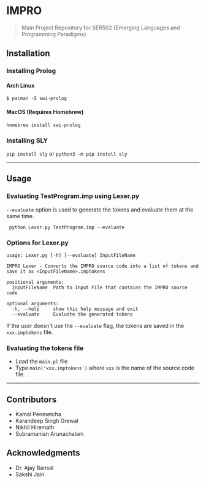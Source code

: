 # IMPRO
> Main Project Repository for SER502 (Emerging Languages and Programming Paradigms)

## Installation
### Installing Prolog
#### Arch Linux
```
$ pacman -S swi-prolog
```
#### MacOS (Requires Homebrew)
```
homebrew install swi-prolog
```

### Installing SLY
`pip install sly` or `python3 -m pip install sly`

---

## Usage
### Evaluating TestProgram.imp using Lexer.py
`--evaluate` option is used to generate the tokens and evaluate them at the same time.
```
 python Lexer.py TestProgram.imp --evaluate
```

### Options for Lexer.py
```
usage: Lexer.py [-h] [--evaluate] InputFileName

IMPRO Lexer - Converts the IMPRO source code into a list of tokens and save it as <InputFileName>.imptokens

positional arguments:
  InputFileName  Path to Input File that contains the IMPRO source code

optional arguments:
  -h, --help     show this help message and exit
  --evaluate     Evaluate the generated tokens
```
If the user doesn't use the `--evaluate` flag, the tokens are saved in the `xxx.imptokens` file.

### Evaluating the tokens file
- Load the `main.pl` file
- Type `main('xxx.imptokens')` where `xxx` is the name of the source code file.

---

## Contributors
- Kamal Penmetcha
- Karandeep Singh Grewal
- Nikhil Hiremath
- Subramanian Arunachalam

## Acknowledgments
- Dr. Ajay Bansal
- Sakshi Jain

